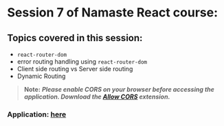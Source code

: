 # Session 7 of Namaste React course:

## Topics covered in this session:

- `react-router-dom`
- error routing handling using `react-router-dom`
- Client side routing vs Server side routing
- Dynamic Routing

> **Note:** **_Please enable CORS on your browser before accessing the application. Download the [Allow CORS](https://chrome.google.com/webstore/detail/allow-cors-access-control/lhobafahddgcelffkeicbaginigeejlf?hl=en) extension._**

### **Application: [here](https://jolly-tiramisu-5f1f45.netlify.app/)**
